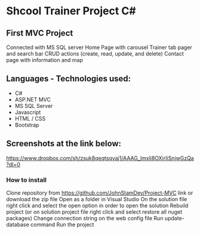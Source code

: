 # Shcool Trainer Project C#

## First MVC Project
Connected with MS SQL server
Home Page with carousel
Trainer tab pager and search bar
CRUD actions (create, read, update, and delete)
Contact page with information and map

## Languages - Technologies used:
- C#
- ASP.NET MVC
- MS SQL Server
- Javascript
- HTML / CSS
- Bootstrap

## Screenshots at the link below:
https://www.dropbox.com/sh/zsuk8qeqtsqyaj1/AAAG_lmxli8OXirIiSnjwGzQa?dl=0

### How to install
Clone repository from https://github.com/JohnStamDev/Project-MVC link or download the zip file
Open as a folder in Visual Studio
On the solution file right click and select the open option in order to open the solution
Rebuild project (or on solution project file right click and select restore all nuget packages)
Change connection string on the web config file
Run update-database command
Run the project
